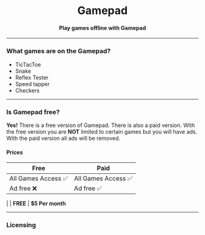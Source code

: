 <h1 align="center">
Gamepad<br>
<h4 align="center">
Play games offline with Gamepad
</h4>
</h1>
<hr>

<h3>What games are on the Gamepad?</h3>

- TicTacToe
- Snake
- Reflex Tester
- Speed tapper
- Checkers

<hr>

<h3>Is Gamepad free?</h3>

**Yes!** There is a free version of Gamepad. There is also a paid version. With the free version you are **NOT** limited to certain games but you will have ads. With the paid version all ads will be removed.

#### Prices
Free|Paid
----|----
All Games Access  ✅ | All Games Access  ✅
Ad free ❌ | Ad free ✅
|
|
**FREE** | **$5 Per month**
<hr>

### Licensing
